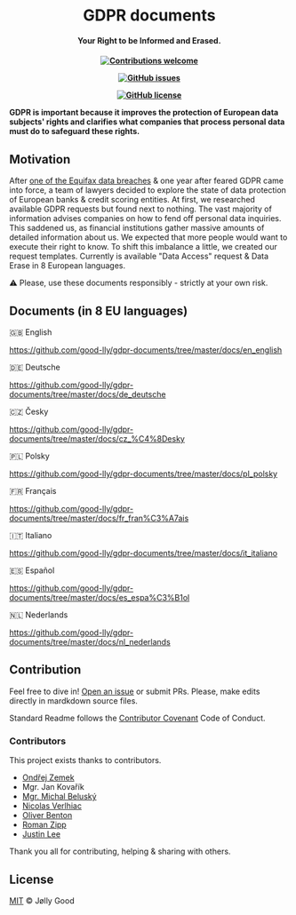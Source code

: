 <h1 align="center">
  GDPR documents
  <br>
</h1>

<h4 align="center">Your Right to be Informed and Erased.<h4>

<div align="center">
 
  <!-- Contributions -->
  <a href="https://github.com/good-lly/gdpr-documents/issues/">
    <img src="https://img.shields.io/badge/contributions-welcome-orange.svg"
      alt="Contributions welcome" />
  </a>

 <!-- issues -->

[![GitHub issues](https://img.shields.io/github/issues/Naereen/StrapDown.js.svg)](https://github.com/good-lly/gdpr-documents/issues/)

 <!-- License -->

[![GitHub license](https://img.shields.io/github/license/Naereen/StrapDown.js.svg)](https://github.com/good-lly/gdpr-documents/blob/master/LICENSE)

</div>

GDPR is important because it improves the protection of European data subjects' rights and clarifies what companies that process personal data must do to safeguard these rights.

## Motivation

After [one of the Equifax data breaches](https://techcrunch.com/2018/12/10/equifax-breach-preventable-house-oversight-report/) & one year after feared GDPR came into force, a team of lawyers decided to explore the state of data protection of European banks & credit scoring entities. At first, we researched available GDPR requests but found next to nothing. The vast majority of information advises companies on how to fend off personal data inquiries. This saddened us, as financial institutions gather massive amounts of detailed information about us. We expected that more people would want to execute their right to know. To shift this imbalance a little, we created our request templates. Currently is available "Data Access" request & Data Erase in 8 European languages.

⚠️ Please, use these documents responsibly - strictly at your own risk.

## Documents (in 8 EU languages)

🇬🇧 English

https://github.com/good-lly/gdpr-documents/tree/master/docs/en_english

🇩🇪 Deutsche

https://github.com/good-lly/gdpr-documents/tree/master/docs/de_deutsche

🇨🇿 Česky

https://github.com/good-lly/gdpr-documents/tree/master/docs/cz_%C4%8Desky

🇵🇱 Polsky

https://github.com/good-lly/gdpr-documents/tree/master/docs/pl_polsky

🇫🇷 Français

https://github.com/good-lly/gdpr-documents/tree/master/docs/fr_fran%C3%A7ais

🇮🇹 Italiano

https://github.com/good-lly/gdpr-documents/tree/master/docs/it_italiano

🇪🇸 Español

https://github.com/good-lly/gdpr-documents/tree/master/docs/es_espa%C3%B1ol

🇳🇱 Nederlands

https://github.com/good-lly/gdpr-documents/tree/master/docs/nl_nederlands

## Contribution

Feel free to dive in! [Open an issue](https://github.com/good-lly/gdpr-documents/issues/new) or submit PRs. Please, make edits directly in mardkdown source files.

Standard Readme follows the [Contributor Covenant](http://contributor-covenant.org/version/1/3/0/) Code of Conduct.

### Contributors

This project exists thanks to contributors.

- [Ondřej Zemek](https://www.linkedin.com/in/ondrejzemek)
- Mgr. Jan Kovařík
- [Mgr. Michal Beluský](https://cz.linkedin.com/in/michalbelusky)
- [Nicolas Verlhiac](https://github.com/nicolasverlhiac)
- [Oliver Benton](https://github.com/bentonoliver)
- [Roman Zipp](https://github.com/romanzipp)
- [Justin Lee](https://github.com/justin0022)

Thank you all for contributing, helping & sharing with others.

## License

[MIT](LICENSE) © Jølly Good
